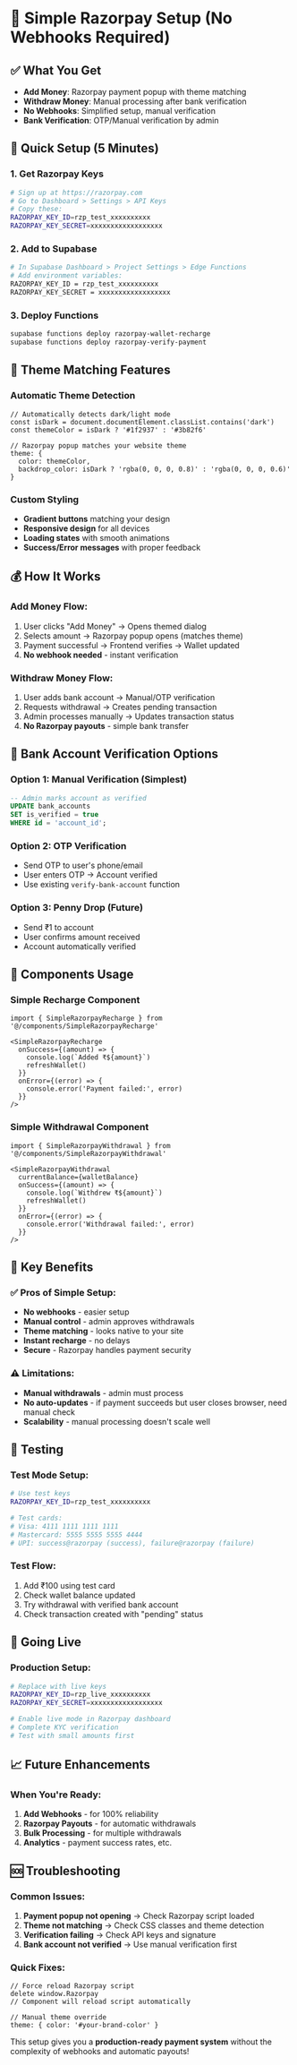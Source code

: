 # 🚀 Simple Razorpay Setup (No Webhooks Required)

## ✅ **What You Get**
- **Add Money**: Razorpay payment popup with theme matching
- **Withdraw Money**: Manual processing after bank verification
- **No Webhooks**: Simplified setup, manual verification
- **Bank Verification**: OTP/Manual verification by admin

## 🔑 **Quick Setup (5 Minutes)**

### 1. Get Razorpay Keys
```bash
# Sign up at https://razorpay.com
# Go to Dashboard > Settings > API Keys
# Copy these:
RAZORPAY_KEY_ID=rzp_test_xxxxxxxxxx
RAZORPAY_KEY_SECRET=xxxxxxxxxxxxxxxxxx
```

### 2. Add to Supabase
```bash
# In Supabase Dashboard > Project Settings > Edge Functions
# Add environment variables:
RAZORPAY_KEY_ID = rzp_test_xxxxxxxxxx
RAZORPAY_KEY_SECRET = xxxxxxxxxxxxxxxxxx
```

### 3. Deploy Functions
```bash
supabase functions deploy razorpay-wallet-recharge
supabase functions deploy razorpay-verify-payment
```

## 🎨 **Theme Matching Features**

### Automatic Theme Detection
```tsx
// Automatically detects dark/light mode
const isDark = document.documentElement.classList.contains('dark')
const themeColor = isDark ? '#1f2937' : '#3b82f6'

// Razorpay popup matches your website theme
theme: {
  color: themeColor,
  backdrop_color: isDark ? 'rgba(0, 0, 0, 0.8)' : 'rgba(0, 0, 0, 0.6)'
}
```

### Custom Styling
- **Gradient buttons** matching your design
- **Responsive design** for all devices
- **Loading states** with smooth animations
- **Success/Error messages** with proper feedback

## 💰 **How It Works**

### Add Money Flow:
1. User clicks "Add Money" → Opens themed dialog
2. Selects amount → Razorpay popup opens (matches theme)
3. Payment successful → Frontend verifies → Wallet updated
4. **No webhook needed** - instant verification

### Withdraw Money Flow:
1. User adds bank account → Manual/OTP verification
2. Requests withdrawal → Creates pending transaction
3. Admin processes manually → Updates transaction status
4. **No Razorpay payouts** - simple bank transfer

## 🏦 **Bank Account Verification Options**

### Option 1: Manual Verification (Simplest)
```sql
-- Admin marks account as verified
UPDATE bank_accounts 
SET is_verified = true 
WHERE id = 'account_id';
```

### Option 2: OTP Verification
- Send OTP to user's phone/email
- User enters OTP → Account verified
- Use existing `verify-bank-account` function

### Option 3: Penny Drop (Future)
- Send ₹1 to account
- User confirms amount received
- Account automatically verified

## 📱 **Components Usage**

### Simple Recharge Component
```tsx
import { SimpleRazorpayRecharge } from '@/components/SimpleRazorpayRecharge'

<SimpleRazorpayRecharge
  onSuccess={(amount) => {
    console.log(`Added ₹${amount}`)
    refreshWallet()
  }}
  onError={(error) => {
    console.error('Payment failed:', error)
  }}
/>
```

### Simple Withdrawal Component
```tsx
import { SimpleRazorpayWithdrawal } from '@/components/SimpleRazorpayWithdrawal'

<SimpleRazorpayWithdrawal
  currentBalance={walletBalance}
  onSuccess={(amount) => {
    console.log(`Withdrew ₹${amount}`)
    refreshWallet()
  }}
  onError={(error) => {
    console.error('Withdrawal failed:', error)
  }}
/>
```

## 🎯 **Key Benefits**

### ✅ **Pros of Simple Setup:**
- **No webhooks** - easier setup
- **Manual control** - admin approves withdrawals
- **Theme matching** - looks native to your site
- **Instant recharge** - no delays
- **Secure** - Razorpay handles payment security

### ⚠️ **Limitations:**
- **Manual withdrawals** - admin must process
- **No auto-updates** - if payment succeeds but user closes browser, need manual check
- **Scalability** - manual processing doesn't scale well

## 🔧 **Testing**

### Test Mode Setup:
```bash
# Use test keys
RAZORPAY_KEY_ID=rzp_test_xxxxxxxxxx

# Test cards:
# Visa: 4111 1111 1111 1111
# Mastercard: 5555 5555 5555 4444
# UPI: success@razorpay (success), failure@razorpay (failure)
```

### Test Flow:
1. Add ₹100 using test card
2. Check wallet balance updated
3. Try withdrawal with verified bank account
4. Check transaction created with "pending" status

## 🚀 **Going Live**

### Production Setup:
```bash
# Replace with live keys
RAZORPAY_KEY_ID=rzp_live_xxxxxxxxxx
RAZORPAY_KEY_SECRET=xxxxxxxxxxxxxxxxxx

# Enable live mode in Razorpay dashboard
# Complete KYC verification
# Test with small amounts first
```

## 📈 **Future Enhancements**

### When You're Ready:
1. **Add Webhooks** - for 100% reliability
2. **Razorpay Payouts** - for automatic withdrawals  
3. **Bulk Processing** - for multiple withdrawals
4. **Analytics** - payment success rates, etc.

## 🆘 **Troubleshooting**

### Common Issues:
1. **Payment popup not opening** → Check Razorpay script loaded
2. **Theme not matching** → Check CSS classes and theme detection
3. **Verification failing** → Check API keys and signature
4. **Bank account not verified** → Use manual verification first

### Quick Fixes:
```tsx
// Force reload Razorpay script
delete window.Razorpay
// Component will reload script automatically

// Manual theme override
theme: { color: '#your-brand-color' }
```

This setup gives you a **production-ready payment system** without the complexity of webhooks and automatic payouts!






